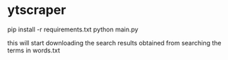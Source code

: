 # ytscraper

pip install -r requirements.txt
python main.py

this will start downloading the search results obtained from searching the terms in words.txt

